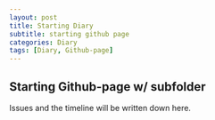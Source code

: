```yaml
---
layout: post
title: Starting Diary
subtitle: starting github page
categories: Diary
tags: [Diary, Github-page]
---
```


## Starting Github-page w/ subfolder

Issues and the timeline will be written down here.

